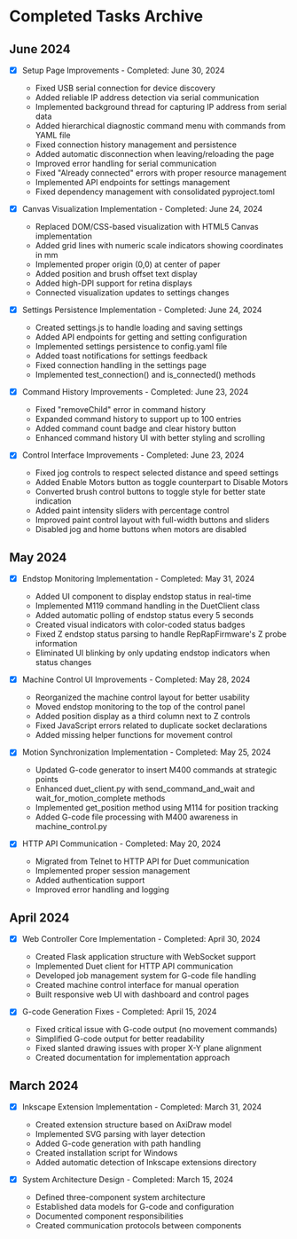 # Completed Tasks Archive

## June 2024
- [x] Setup Page Improvements - Completed: June 30, 2024
  - Fixed USB serial connection for device discovery
  - Added reliable IP address detection via serial communication
  - Implemented background thread for capturing IP address from serial data
  - Added hierarchical diagnostic command menu with commands from YAML file
  - Fixed connection history management and persistence
  - Added automatic disconnection when leaving/reloading the page
  - Improved error handling for serial communication
  - Fixed "Already connected" errors with proper resource management
  - Implemented API endpoints for settings management
  - Fixed dependency management with consolidated pyproject.toml

- [x] Canvas Visualization Implementation - Completed: June 24, 2024
  - Replaced DOM/CSS-based visualization with HTML5 Canvas implementation
  - Added grid lines with numeric scale indicators showing coordinates in mm
  - Implemented proper origin (0,0) at center of paper
  - Added position and brush offset text display
  - Added high-DPI support for retina displays
  - Connected visualization updates to settings changes

- [x] Settings Persistence Implementation - Completed: June 24, 2024
  - Created settings.js to handle loading and saving settings
  - Added API endpoints for getting and setting configuration
  - Implemented settings persistence to config.yaml file
  - Added toast notifications for settings feedback
  - Fixed connection handling in the settings page
  - Implemented test_connection() and is_connected() methods

- [x] Command History Improvements - Completed: June 23, 2024
  - Fixed "removeChild" error in command history
  - Expanded command history to support up to 100 entries
  - Added command count badge and clear history button
  - Enhanced command history UI with better styling and scrolling

- [x] Control Interface Improvements - Completed: June 23, 2024
  - Fixed jog controls to respect selected distance and speed settings
  - Added Enable Motors button as toggle counterpart to Disable Motors
  - Converted brush control buttons to toggle style for better state indication
  - Added paint intensity sliders with percentage control
  - Improved paint control layout with full-width buttons and sliders
  - Disabled jog and home buttons when motors are disabled

## May 2024
- [x] Endstop Monitoring Implementation - Completed: May 31, 2024
  - Added UI component to display endstop status in real-time
  - Implemented M119 command handling in the DuetClient class
  - Added automatic polling of endstop status every 5 seconds
  - Created visual indicators with color-coded status badges
  - Fixed Z endstop status parsing to handle RepRapFirmware's Z probe information
  - Eliminated UI blinking by only updating endstop indicators when status changes

- [x] Machine Control UI Improvements - Completed: May 28, 2024
  - Reorganized the machine control layout for better usability
  - Moved endstop monitoring to the top of the control panel
  - Added position display as a third column next to Z controls
  - Fixed JavaScript errors related to duplicate socket declarations
  - Added missing helper functions for movement control

- [x] Motion Synchronization Implementation - Completed: May 25, 2024
  - Updated G-code generator to insert M400 commands at strategic points
  - Enhanced duet_client.py with send_command_and_wait and wait_for_motion_complete methods
  - Implemented get_position method using M114 for position tracking
  - Added G-code file processing with M400 awareness in machine_control.py

- [x] HTTP API Communication - Completed: May 20, 2024
  - Migrated from Telnet to HTTP API for Duet communication
  - Implemented proper session management
  - Added authentication support
  - Improved error handling and logging

## April 2024
- [x] Web Controller Core Implementation - Completed: April 30, 2024
  - Created Flask application structure with WebSocket support
  - Implemented Duet client for HTTP API communication
  - Developed job management system for G-code file handling
  - Created machine control interface for manual operation
  - Built responsive web UI with dashboard and control pages

- [x] G-code Generation Fixes - Completed: April 15, 2024
  - Fixed critical issue with G-code output (no movement commands)
  - Simplified G-code output for better readability
  - Fixed slanted drawing issues with proper X-Y plane alignment
  - Created documentation for implementation approach

## March 2024
- [x] Inkscape Extension Implementation - Completed: March 31, 2024
  - Created extension structure based on AxiDraw model
  - Implemented SVG parsing with layer detection
  - Added G-code generation with path handling
  - Created installation script for Windows
  - Added automatic detection of Inkscape extensions directory

- [x] System Architecture Design - Completed: March 15, 2024
  - Defined three-component system architecture
  - Established data models for G-code and configuration
  - Documented component responsibilities
  - Created communication protocols between components 